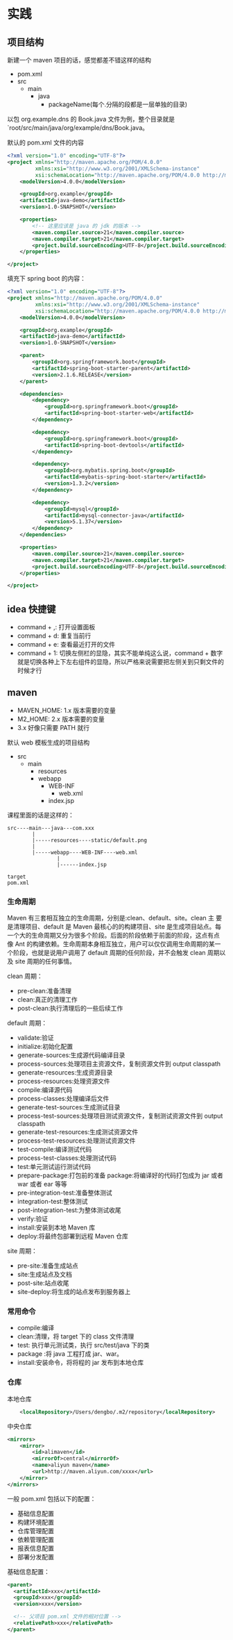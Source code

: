 # 实践

## 项目结构

新建一个 maven 项目的话，感觉都差不错这样的结构

- pom.xml
- src
  - main
    - java
      - packageName(每个.分隔的段都是一层单独的目录)

以包 org.example.dns 的 Book.java 文件为例，整个目录就是 `root/src/main/java/org/example/dns/Book.java。

默认的 pom.xml 文件的内容

```xml
<?xml version="1.0" encoding="UTF-8"?>
<project xmlns="http://maven.apache.org/POM/4.0.0"
         xmlns:xsi="http://www.w3.org/2001/XMLSchema-instance"
         xsi:schemaLocation="http://maven.apache.org/POM/4.0.0 http://maven.apache.org/xsd/maven-4.0.0.xsd">
    <modelVersion>4.0.0</modelVersion>

    <groupId>org.example</groupId>
    <artifactId>java-demo</artifactId>
    <version>1.0-SNAPSHOT</version>

    <properties>
        <!-- 这里应该是 java 的 jdk 的版本 -->
        <maven.compiler.source>21</maven.compiler.source>
        <maven.compiler.target>21</maven.compiler.target>
        <project.build.sourceEncoding>UTF-8</project.build.sourceEncoding>
    </properties>

</project>
```

填充下 spring boot 的内容：

```xml
<?xml version="1.0" encoding="UTF-8"?>
<project xmlns="http://maven.apache.org/POM/4.0.0"
         xmlns:xsi="http://www.w3.org/2001/XMLSchema-instance"
         xsi:schemaLocation="http://maven.apache.org/POM/4.0.0 http://maven.apache.org/xsd/maven-4.0.0.xsd">
    <modelVersion>4.0.0</modelVersion>

    <groupId>org.example</groupId>
    <artifactId>java-demo</artifactId>
    <version>1.0-SNAPSHOT</version>

    <parent>
        <groupId>org.springframework.boot</groupId>
        <artifactId>spring-boot-starter-parent</artifactId>
        <version>2.1.6.RELEASE</version>
    </parent>

    <dependencies>
        <dependency>
            <groupId>org.springframework.boot</groupId>
            <artifactId>spring-boot-starter-web</artifactId>
        </dependency>

        <dependency>
            <groupId>org.springframework.boot</groupId>
            <artifactId>spring-boot-devtools</artifactId>
        </dependency>

        <dependency>
            <groupId>org.mybatis.spring.boot</groupId>
            <artifactId>mybatis-spring-boot-starter</artifactId>
            <version>1.3.2</version>
        </dependency>

        <dependency>
            <groupId>mysql</groupId>
            <artifactId>mysql-connector-java</artifactId>
            <version>5.1.37</version>
        </dependency>
    </dependencies>

    <properties>
        <maven.compiler.source>21</maven.compiler.source>
        <maven.compiler.target>21</maven.compiler.target>
        <project.build.sourceEncoding>UTF-8</project.build.sourceEncoding>
    </properties>

</project>
```

## idea 快捷键

- command + ,: 打开设置面板
- command + d: 重复当前行
- command + e: 查看最近打开的文件
- command + 1: 切换左侧栏的显隐，其实不能单纯这么说，command + 数字就是切换各种上下左右组件的显隐，所以严格来说需要把左侧关到只剩文件的时候才行

## maven

- MAVEN_HOME: 1.x 版本需要的变量
- M2_HOME: 2.x 版本需要的变量
- 3.x 好像只需要 PATH 就行

默认 web 模板生成的项目结构

- src
  - main
    - resources
    - webapp
      - WEB-INF
        - web.xml
      - index.jsp

课程里面的话是这样的：

```
src----main---java---com.xxx
        |
        |-----resources----static/default.png
        |
        |-----webapp----WEB-INF----web.xml
                |
                |------index.jsp

target
pom.xml
```

### 生命周期

Maven 有三套相互独立的生命周期，分别是:clean、default、site。clean 主 要是清理项目、default 是 Maven 最核心的的构建项目、site 是生成项目站点。每 一个大的生命周期又分为很多个阶段。后面的阶段依赖于前面的阶段，这点有点 像 Ant 的构建依赖。生命周期本身相互独立，用户可以仅仅调用生命周期的某一 个阶段，也就是说用户调用了 default 周期的任何阶段，并不会触发 clean 周期以 及 site 周期的任何事情。

clean 周期：

- pre-clean:准备清理
- clean:真正的清理工作
- post-clean:执行清理后的一些后续工作

default 周期：

- validate:验证
- initialize:初始化配置
- generate-sources:生成源代码编译目录
- process-sources:处理项目主资源文件，复制资源文件到 output classpath
- generate-resources:生成资源目录
- process-resources:处理资源文件
- compile:编译源代码
- process-classes:处理编译后文件
- generate-test-sources:生成测试目录
- process-test-sources:处理项目测试资源文件，复制测试资源文件到 output classpath
- generate-test-resources:生成测试资源文件
- process-test-resources:处理测试资源文件
- test-compile:编译测试代码
- process-test-classes:处理测试代码
- test:单元测试运行测试代码
- prepare-package:打包前的准备 package:将编译好的代码打包成为 jar 或者 war 或者 ear 等等
- pre-integration-test:准备整体测试
- integration-test:整体测试
- post-integration-test:为整体测试收尾
- verify:验证
- install:安装到本地 Maven 库
- deploy:将最终包部署到远程 Maven 仓库

site 周期：

- pre-site:准备生成站点
- site:生成站点及文档
- post-site:站点收尾
- site-deploy:将生成的站点发布到服务器上

### 常用命令

- compile:编译
- clean:清理，将 target 下的 class 文件清理
- test: 执行单元测试类，执行 src/test/java 下的类
- package :将 java 工程打成 jar、war。
- install:安装命令，将将程的 jar 发布到本地仓库

### 仓库

本地仓库

```xml
    <localRepository>/Users/dengbo/.m2/repository</localRepository>
```

中央仓库

```xml
<mirrors>
    <mirror>
        <id>alimaven</id>
        <mirrorOf>central</mirrorOf>
        <name>aliyun maven</name>
        <url>http://maven.aliyun.com/xxxx</url>
    </mirror>
</mirrors>
```

一般 pom.xml 包括以下的配置：

- 基础信息配置
- 构建环境配置
- 仓库管理配置
- 依赖管理配置
- 报表信息配置
- 部署分发配置

基础信息配置：

```xml
<parent>
  <artifactId>xxx</artifactId>
  <groupId>xxx</groupId>
  <version>xxx</version>

  <!-- 父项目 pom.xml 文件的相对位置 -->
  <relativePath>xxx</relativePath>
</parent>
```
